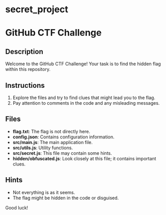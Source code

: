 # secret_project

# GitHub CTF Challenge

## Description

Welcome to the GitHub CTF Challenge! Your task is to find the hidden flag within this repository.

## Instructions

1. Explore the files and try to find clues that might lead you to the flag.
2. Pay attention to comments in the code and any misleading messages.

## Files

- **flag.txt**: The flag is not directly here.
- **config.json**: Contains configuration information.
- **src/main.js**: The main application file.
- **src/utils.js**: Utility functions.
- **src/secret.js**: This file may contain some hints.
- **hidden/obfuscated.js**: Look closely at this file; it contains important clues.

## Hints

- Not everything is as it seems.
- The flag might be hidden in the code or disguised.

Good luck!
